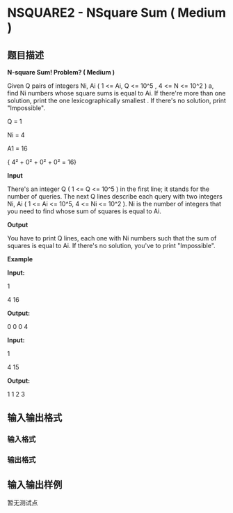 # NSQUARE2 - NSquare Sum ( Medium )

## 题目描述

**N-square Sum! Problem? ( Medium )**

Given Q pairs of integers Ni, Ai ( 1 <= Ai, Q <= 10^5 , 4 <= N <= 10^2 ) a, find Ni numbers whose square sums is equal to Ai. If there're more than one solution, print the one lexicographically smallest . If there's no solution, print "Impossible".

Q = 1

Ni = 4

A1 = 16

{ 4² + 0² + 0² + 0² = 16}

**Input**

There's an integer Q ( 1 <= Q <= 10^5 ) in the first line; it stands for the number of queries. The next Q lines describe each query with two integers Ni, Ai ( 1 <= Ai <= 10^5, 4 <= Ni <= 10^2 ). Ni is the number of integers that you need to find whose sum of squares is equal to Ai.

**Output**

You have to print Q lines, each one with Ni numbers such that the sum of squares is equal to Ai. If there's no solution, you've to print "Impossible".

**Example**

**Input:**

1

4 16

**Output:**

0 0 0 4

**Input:**

1

4 15

**Output:**

1 1 2 3

## 输入输出格式

### 输入格式

### 输出格式

## 输入输出样例

暂无测试点

